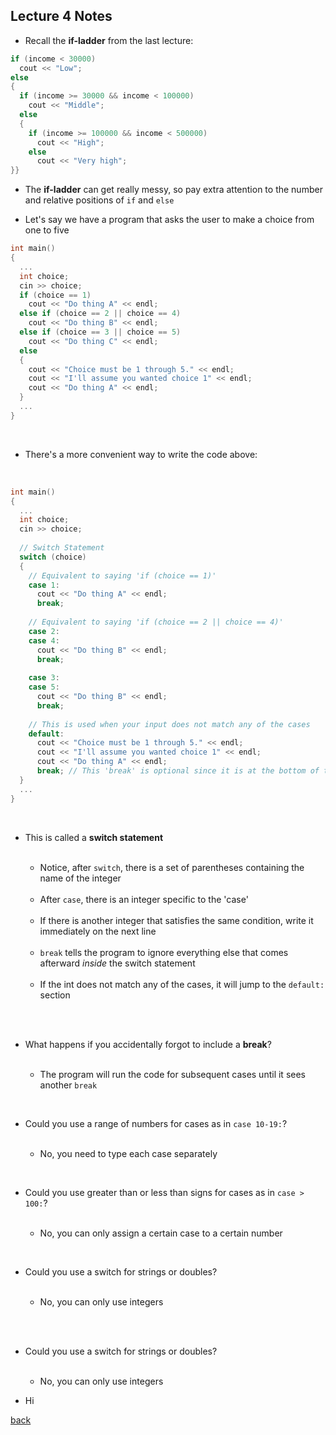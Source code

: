 ## Lecture 4 Notes

* Recall the <b>if-ladder</b> from the last lecture:


```cpp
if (income < 30000)
  cout << "Low";
else 
{
  if (income >= 30000 && income < 100000)
    cout << "Middle";
  else
  {
    if (income >= 100000 && income < 500000)
      cout << "High";
    else
      cout << "Very high";
}}
```

* The <b>if-ladder</b> can get really messy, so pay extra attention to the number and relative positions of <code>if</code> and <code>else</code>

* Let's say we have a program that asks the user to make a choice from one to five

 
```cpp
int main()
{
  ...
  int choice;
  cin >> choice;
  if (choice == 1)
    cout << "Do thing A" << endl;
  else if (choice == 2 || choice == 4)
    cout << "Do thing B" << endl;
  else if (choice == 3 || choice == 5)
    cout << "Do thing C" << endl;
  else
  {
    cout << "Choice must be 1 through 5." << endl;
    cout << "I'll assume you wanted choice 1" << endl;
    cout << "Do thing A" << endl;
  }
  ...
}
``` 
<br>

* There's a more convenient way to write the code above:

<br>

```cpp
int main()
{
  ...
  int choice;
  cin >> choice;
  
  // Switch Statement
  switch (choice)
  {
    // Equivalent to saying 'if (choice == 1)'
    case 1:
      cout << "Do thing A" << endl;
      break;
      
    // Equivalent to saying 'if (choice == 2 || choice == 4)'
    case 2:
    case 4:
      cout << "Do thing B" << endl;
      break;
      
    case 3:
    case 5:
      cout << "Do thing B" << endl;
      break;
      
    // This is used when your input does not match any of the cases
    default:
      cout << "Choice must be 1 through 5." << endl;
      cout << "I'll assume you wanted choice 1" << endl;
      cout << "Do thing A" << endl;
      break; // This 'break' is optional since it is at the bottom of the switch statement anyways
  }
  ...
}
``` 
<br>
<ul>
  <li>This is called a <b>switch statement</b></li>
  <br>
  <ul>
    <li>Notice, after <code>switch</code>, there is a set of parentheses containing the name of the integer</li>
    <br>
    <li>After <code>case</code>, there is an integer specific to the 'case'</li>
    <br>
    <li>If there is another integer that satisfies the same condition, write it immediately on the next line</li>
    <br>
    <li><code>break</code> tells the program to ignore everything else that comes afterward <i>inside</i> the switch statement</li>
    <br>
    <li>If the int does not match any of the cases, it will jump to the <code>default:</code> section</li>
    <br>
  </ul>
</ul>
<br>
<ul>
  <li>What happens if you accidentally forgot to include a <b>break</b>?</li>
    <ul>
      <br>
      <li>The program will run the code for subsequent cases until it sees another <code>break</code></li>
    </ul>
</ul>
<br>
<ul>
  <li>Could you use a range of numbers for cases as in <code>case 10-19:</code>?</li>
    <ul>
      <br>
      <li>No, you need to type each case separately
    </ul>
</ul>
<br>
<ul>
  <li>Could you use greater than or less than signs for cases as in <code>case > 100:</code>?</li>
    <ul>
      <br>
      <li>No, you can only assign a certain case to a certain number
    </ul>
</ul>
<br>
<ul>
  <li>Could you use a switch for strings or doubles?</li>
    <ul>
      <br>
      <li>No, you can only use integers
    </ul>
</ul>
<br><br>
<ul>
  <li>Could you use a switch for strings or doubles?</li>
    <ul>
      <br>
      <li>No, you can only use integers
    </ul>
</ul>

* Hi

[back](./)
